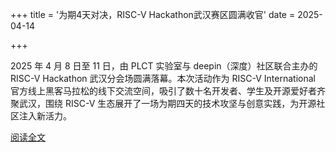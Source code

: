 +++
title = '为期4天对决，RISC-V Hackathon武汉赛区圆满收官'
date = 2025-04-14

+++

2025 年 4 月 8 日至 11 日，由 PLCT 实验室与  deepin（深度）社区联合主办的 RISC-V Hackathon 武汉分会场圆满落幕。本次活动作为 RISC-V International 官方线上黑客马拉松的线下交流空间，吸引了数十名开发者、学生及开源爱好者齐聚武汉，围绕 RISC-V 生态展开了一场为期四天的技术攻坚与创意实践，为开源社区注入新活力。

[阅读全文](https://mp.weixin.qq.com/s/a-MO6cLdEuZZMJC81_szMg)

